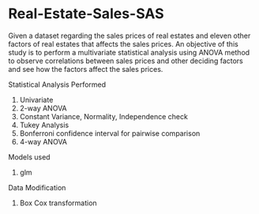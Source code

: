 # Real-Estate-Sales-SAS

Given a dataset regarding the sales prices of real estates and eleven other factors of real estates that affects the sales prices. An objective of this study is to perform a multivariate statistical analysis using ANOVA method to observe correlations between sales prices and other deciding factors and see how the factors affect the sales prices.

Statistical Analysis Performed
1. Univariate
2. 2-way ANOVA
3. Constant Variance, Normality, Independence check
4. Tukey Analysis
5. Bonferroni confidence interval for pairwise comparison
6. 4-way ANOVA

Models used
1. glm

Data Modification
1. Box Cox transformation
